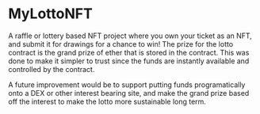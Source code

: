 # MyLottoNFT
A raffle or lottery based NFT project where you own your ticket as an NFT, and submit it for drawings for a chance to win! The prize for the lotto contract is the grand prize of ether that is stored in the contract. This was done to make it simpler to trust since the funds are instantly available and controlled by the contract.  

A future improvement would be to support putting funds programatically onto a DEX or other interest bearing site, and make the grand prize based off the interest to make the lotto more sustainable long term.
